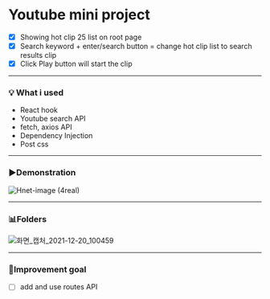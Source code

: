 # Youtube mini project


- [x] Showing hot clip 25 list on root page 
- [x] Search keyword + enter/search button = change hot clip list to search results clip 
- [x] Click Play button will start the clip 

---

### **💡 What i used**

- React hook
- Youtube search API
- fetch, axios API
- Dependency Injection
- Post css

---


### **▶️Demonstration**

![Hnet-image (4real)](https://user-images.githubusercontent.com/91414657/146697369-7990ba70-0b99-4b69-9940-e47fc778655a.gif)

---


### **📊Folders**

![화면_캡처_2021-12-20_100459](https://user-images.githubusercontent.com/91414657/146698434-0b2016f7-6c33-4d78-bd7a-b866a9829e06.jpg)

---


### **📌Improvement goal**

- [ ]  add and use routes API
